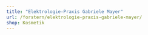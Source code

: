 ```yaml
---
title: "Elektrologie-Praxis Gabriele Mayer"
url: /forstern/elektrologie-praxis-gabriele-mayer/
shop: Kosmetik
---
```

